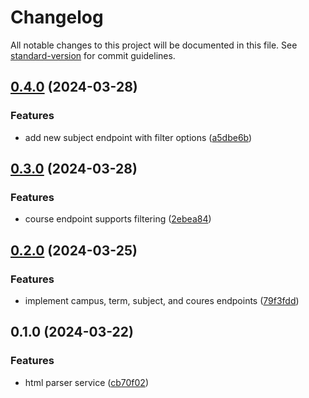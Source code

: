 # Changelog

All notable changes to this project will be documented in this file. See [standard-version](https://github.com/conventional-changelog/standard-version) for commit guidelines.

## [0.4.0](https://github.com/dlg1206/rainbows-api/compare/v0.3.0...v0.4.0) (2024-03-28)


### Features

* add new subject endpoint with filter options ([a5dbe6b](https://github.com/dlg1206/rainbows-api/commit/a5dbe6b5eed8ce09c47a8da15207b359edb7f2a7))

## [0.3.0](https://github.com/dlg1206/rainbows-api/compare/v0.2.0...v0.3.0) (2024-03-28)


### Features

* course endpoint supports filtering ([2ebea84](https://github.com/dlg1206/rainbows-api/commit/2ebea84a49281b0f441b3d3345b8771455021c00))

## [0.2.0](https://github.com/dlg1206/rainbows-api/compare/v0.1.0...v0.2.0) (2024-03-25)


### Features

* implement campus, term, subject, and coures endpoints ([79f3fdd](https://github.com/dlg1206/rainbows-api/commit/79f3fdd4d6550d92346eb757a4ae02b11905bfed))

## 0.1.0 (2024-03-22)


### Features

* html parser service ([cb70f02](https://github.com/dlg1206/rainbows-api/commit/cb70f02447ed7ceea734b28463cc3bc995441c1d))
